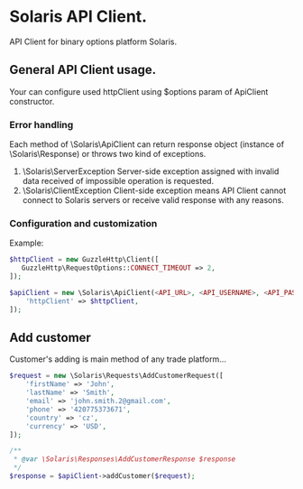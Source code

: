 # Solaris API Client.
API Client for binary options platform Solaris.

## General API Client usage.
Your can configure used httpClient using $options param of ApiClient constructor.

### Error handling

Each method of \Solaris\ApiClient can return response object (instance of \Solaris\Response) or
throws two kind of exceptions.

1. \Solaris\ServerException Server-side exception assigned with invalid data received of impossible operation is requested.
2. \Solaris\ClientException Client-side exception means API Client cannot connect to Solaris servers or receive valid 
response with any reasons.

### Configuration and customization

Example:
```php
$httpClient = new GuzzleHttp\Client([
   GuzzleHttp\RequestOptions::CONNECT_TIMEOUT => 2,
]);

$apiClient = new \Solaris\ApiClient(<API_URL>, <API_USERNAME>, <API_PASSWORD>, [
    'httpClient' => $httpClient,
]);
```

## Add customer

Customer's adding is main method of any trade platform...

```php
$request = new \Solaris\Requests\AddCustomerRequest([
    'firstName' => 'John',
    'lastName' => 'Smith',
    'email' => 'john.smith.2@gmail.com',
    'phone' => '420775373671',
    'country' => 'cz',
    'currency' => 'USD',
]);

/**
 * @var \Solaris\Responses\AddCustomerResponse $response
 */
$response = $apiClient->addCustomer($request);
```